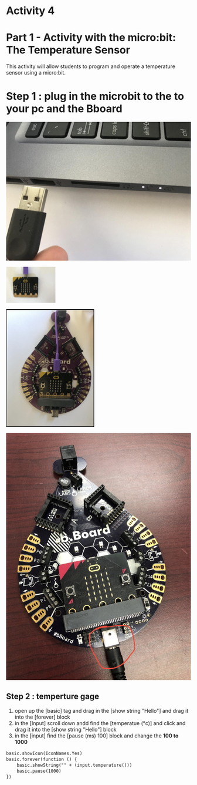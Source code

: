 # **Activity 4**

# Part 1 - Activity with the micro:bit: The Temperature Sensor

This activity will allow students to program and operate a temperature sensor using a
micro:bit.

# Step 1 : plug in the microbit to the to your pc and the Bboard 

<!-- https://github.com/Brilliant-Labs/bboard-tuts-cybersecurity-3/blob/master/cybersec/activity-1/connect-microbit.gif?raw=true -->
![Click](https://github.com/Brilliant-Labs/bboard-tutorials-cybersecurity-v3/blob/main/Activity_1/connect-microbit.gif?raw=true "Click")

<!-- https://raw.githubusercontent.com/Brilliant-Labs/bboard-tutorials-cybersecurity-v3/main/Activity_1/micro.png -->
![Click](https://raw.githubusercontent.com/Brilliant-Labs/bboard-tutorials-cybersecurity-v3/main/Activity_1/micro.png)

<!-- https://raw.githubusercontent.com/Brilliant-Labs/bboard-tutorials-cybersecurity-v3/main/Activity_2/bborad.png -->
![Click](https://raw.githubusercontent.com/Brilliant-Labs/bboard-tutorials-cybersecurity-v3/main/Activity_2/bborad.png) 

<!-- https://raw.githubusercontent.com/Brilliant-Labs/bboard-tutorials-cybersecurity-v3/main/Activity_2/b.Board_power.JPG -->
![Click](https://raw.githubusercontent.com/Brilliant-Labs/bboard-tutorials-cybersecurity-v3/main/Activity_2/b.Board_power.JPG)

## Step 2 : temperture gage 
1. open up the [basic] tag and drag in the [show string "Hello"] and drag it into the [forever] block
2. in the [Input] scroll down andd find the [temperatue (°c)] and click and drag it into the [show string "Hello"] block
3. in the [input] find the [pause (ms) 100] block and change the **100 to 1000**

```
basic.showIcon(IconNames.Yes)
basic.forever(function () {
    basic.showString("" + (input.temperature()))
    basic.pause(1000)
})
```

